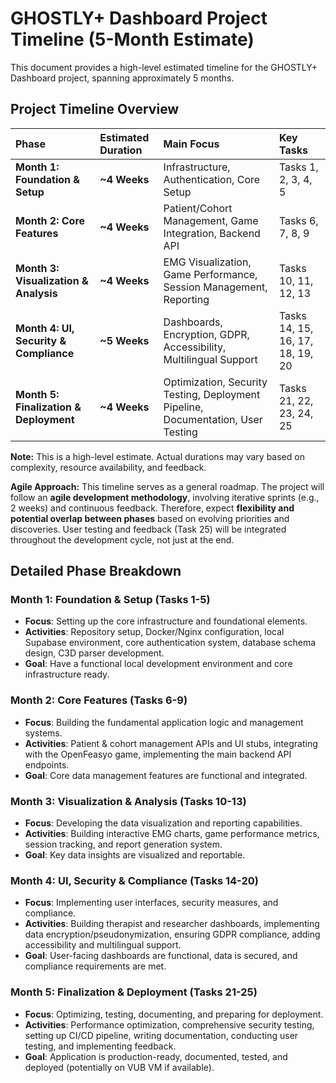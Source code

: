 # GHOSTLY+ Dashboard Project Timeline (5-Month Estimate)

This document provides a high-level estimated timeline for the GHOSTLY+ Dashboard project, spanning approximately 5 months.

## Project Timeline Overview

| Phase                                   | Estimated Duration | Main Focus                                                                 | Key Tasks                 |
| :-------------------------------------- | :----------------- | :------------------------------------------------------------------------- | :------------------------ |
| **Month 1: Foundation & Setup**         | **~4 Weeks**       | Infrastructure, Authentication, Core Setup                               | Tasks 1, 2, 3, 4, 5       |
| **Month 2: Core Features**              | **~4 Weeks**       | Patient/Cohort Management, Game Integration, Backend API                 | Tasks 6, 7, 8, 9        |
| **Month 3: Visualization & Analysis**   | **~4 Weeks**       | EMG Visualization, Game Performance, Session Management, Reporting         | Tasks 10, 11, 12, 13    |
| **Month 4: UI, Security & Compliance**  | **~5 Weeks**       | Dashboards, Encryption, GDPR, Accessibility, Multilingual Support          | Tasks 14, 15, 16, 17, 18, 19, 20 |
| **Month 5: Finalization & Deployment**  | **~4 Weeks**       | Optimization, Security Testing, Deployment Pipeline, Documentation, User Testing | Tasks 21, 22, 23, 24, 25 |

**Note:** This is a high-level estimate. Actual durations may vary based on complexity, resource availability, and feedback.

**Agile Approach:** This timeline serves as a general roadmap. The project will follow an **agile development methodology**, involving iterative sprints (e.g., 2 weeks) and continuous feedback. Therefore, expect **flexibility and potential overlap between phases** based on evolving priorities and discoveries. User testing and feedback (Task 25) will be integrated throughout the development cycle, not just at the end.

## Detailed Phase Breakdown

### Month 1: Foundation & Setup (Tasks 1-5)
*   **Focus**: Setting up the core infrastructure and foundational elements.
*   **Activities**: Repository setup, Docker/Nginx configuration, local Supabase environment, core authentication system, database schema design, C3D parser development.
*   **Goal**: Have a functional local development environment and core infrastructure ready.

### Month 2: Core Features (Tasks 6-9)
*   **Focus**: Building the fundamental application logic and management systems.
*   **Activities**: Patient & cohort management APIs and UI stubs, integrating with the OpenFeasyo game, implementing the main backend API endpoints.
*   **Goal**: Core data management features are functional and integrated.

### Month 3: Visualization & Analysis (Tasks 10-13)
*   **Focus**: Developing the data visualization and reporting capabilities.
*   **Activities**: Building interactive EMG charts, game performance metrics, session tracking, and report generation system.
*   **Goal**: Key data insights are visualized and reportable.

### Month 4: UI, Security & Compliance (Tasks 14-20)
*   **Focus**: Implementing user interfaces, security measures, and compliance.
*   **Activities**: Building therapist and researcher dashboards, implementing data encryption/pseudonymization, ensuring GDPR compliance, adding accessibility and multilingual support.
*   **Goal**: User-facing dashboards are functional, data is secured, and compliance requirements are met.

### Month 5: Finalization & Deployment (Tasks 21-25)
*   **Focus**: Optimizing, testing, documenting, and preparing for deployment.
*   **Activities**: Performance optimization, comprehensive security testing, setting up CI/CD pipeline, writing documentation, conducting user testing, and implementing feedback.
*   **Goal**: Application is production-ready, documented, tested, and deployed (potentially on VUB VM if available).
